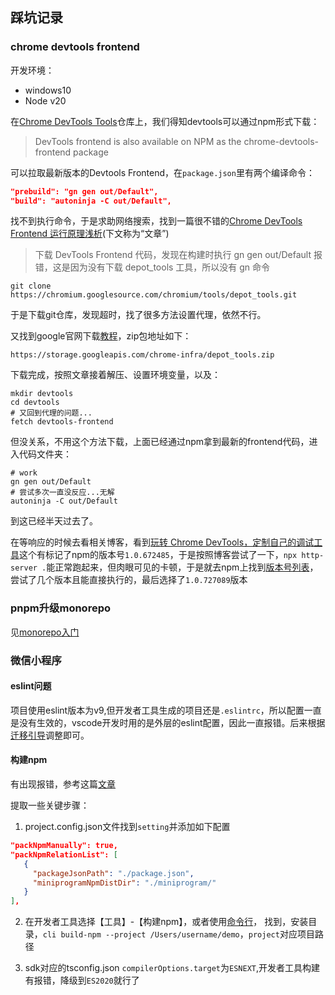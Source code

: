 ## 踩坑记录
### chrome devtools frontend
开发环境：
* windows10
* Node v20

在[Chrome DevTools Tools](https://github.com/ChromeDevTools/devtools-frontend)仓库上，我们得知devtools可以通过npm形式下载：

> DevTools frontend is also available on NPM as the chrome-devtools-frontend package

可以拉取最新版本的Devtools Frontend，在`package.json`里有两个编译命令：
```json
"prebuild": "gn gen out/Default",
"build": "autoninja -C out/Default",
```
找不到执行命令，于是求助网络搜索，找到一篇很不错的[Chrome DevTools Frontend 运行原理浅析](https://zhaomenghuan.js.org/blog/chrome-devtools-frontend-analysis-of-principle.html)(下文称为“文章”)

> 下载 DevTools Frontend 代码，发现在构建时执行 gn gen out/Default 报错，这是因为没有下载 depot_tools 工具，所以没有 gn 命令

```
git clone https://chromium.googlesource.com/chromium/tools/depot_tools.git
```
于是下载git仓库，发现超时，找了很多方法设置代理，依然不行。

又找到google官网下载[教程](https://commondatastorage.googleapis.com/chrome-infra-docs/flat/depot_tools/docs/html/depot_tools_tutorial.html#_setting_up)，zip包地址如下：
```
https://storage.googleapis.com/chrome-infra/depot_tools.zip
```
下载完成，按照文章接着解压、设置环境变量，以及：
```shell
mkdir devtools
cd devtools
# 又回到代理的问题...
fetch devtools-frontend
```
但没关系，不用这个方法下载，上面已经通过npm拿到最新的frontend代码，进入代码文件夹：
```shell
# work
gn gen out/Default
# 尝试多次一直没反应...无解
autoninja -C out/Default
```
到这已经半天过去了。

在等响应的时候去看相关博客，看到[玩转 Chrome DevTools，定制自己的调试工具](https://cloud.tencent.com/developer/article/2159924)这个有标记了npm的版本号`1.0.672485`，于是按照博客尝试了一下，`npx http-server .`能正常跑起来，但肉眼可见的卡顿，于是就去npm上找到[版本号列表](https://www.npmjs.com/package/chrome-devtools-frontend?activeTab=versions)，尝试了几个版本且能直接执行的，最后选择了`1.0.727089`版本

### pnpm升级monorepo
见[monorepo入门](./monorepo入门.md)

### 微信小程序
#### eslint问题
项目使用eslint版本为v9,但开发者工具生成的项目还是`.eslintrc`，所以配置一直是没有生效的，vscode开发时用的是外层的eslint配置，因此一直报错。后来根据[迁移引导](https://eslint.org/docs/latest/use/configure/migration-guide)调整即可。

#### 构建npm
有出现报错，参考这篇[文章](https://mp.weixin.qq.com/s/zy7ZiuGxNiCfEsguhmOBIg)

提取一些关键步骤：

1. project.config.json文件找到`setting`并添加如下配置
```json
"packNpmManually": true,
"packNpmRelationList": [
   {
     "packageJsonPath": "./package.json",
     "miniprogramNpmDistDir": "./miniprogram/"
   }
],
```

2. 在开发者工具选择【工具】-【构建npm】，或者使用[命令行](https://developers.weixin.qq.com/miniprogram/dev/devtools/cli.html)，
找到，安装目录，`cli build-npm --project /Users/username/demo`，`project`对应项目路径

3. sdk对应的tsconfig.json `compilerOptions.target`为`ESNEXT`,开发者工具构建有报错，降级到`ES2020`就行了
